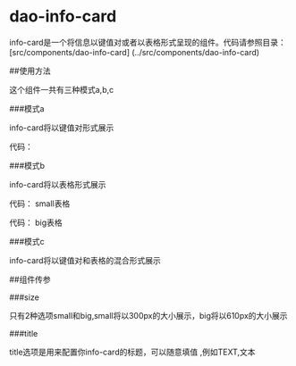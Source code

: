 # dao-info-card

info-card是一个将信息以键值对或者以表格形式呈现的组件。代码请参照目录：[src/components/dao-info-card]
(../src/components/dao-info-card)

##使用方法

这个组件一共有三种模式a,b,c

###模式a

info-card将以键值对形式展示

代码：
<dao-info-card size="small" title="TEXT" type="a" :datavalue="keyvalue"></dao-info-card>

###模式b

info-card将以表格形式展示

代码：
small表格
<dao-info-card size="small" title="TEXT" type="b" :datavalue="tablevalue"></dao-info-card>

代码：
big表格
<dao-info-card size="big" title="TEXT" type="b" :datavalue="tablevalue"></dao-info-card>

###模式c

info-card将以键值对和表格的混合形式展示

<dao-info-card size="small" title="TEXT" type="c" :datavalue="tablevalue3"></dao-info-card>



##组件传参

###size

只有2种选项small和big,small将以300px的大小展示，big将以610px的大小展示

###title

title选项是用来配置你info-card的标题，可以随意填值 ,例如TEXT,文本 
